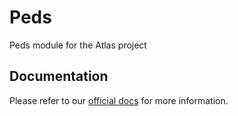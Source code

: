 # Peds
Peds module for the Atlas project

## Documentation
Please refer to our [official docs](https://altv-atlas.github.io/docs/index.html) for more information.
